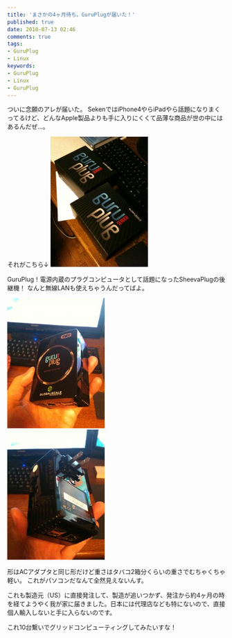 ```yaml
---
title: 'まさかの4ヶ月待ち。GuruPlugが届いた！'
published: true
date: 2010-07-13 02:46
comments: true
tags:
- GuruPlug
- Linux
keywords:
- GuruPlug
- Linux
- GuruPlug
---
```

ついに念願のアレが届いた。
SekenではiPhone4やらiPadやら話題になりまくってるけど、どんなApple製品よりも手に入りにくくて品薄な商品が世の中にはあるんだぜ…。


それがこちら↓ 
<a href="/imgs/archives/2010/07/IMG_02502.jpg"><img src="/imgs/archives/2010/07/IMG_02502-225x300.jpg" alt="" title="IMG_0250" width="225" height="300" class="size-medium wp-image-500" /></a>

GuruPlug！電源内蔵のプラグコンピュータとして話題になったSheevaPlugの後継機！
なんと無線LANも使えちゃうんだってばよ。 

<div><a href="/imgs/archives/2010/07/IMG_02521.jpg"><img src="/imgs/archives/2010/07/IMG_02521-225x300.jpg" alt="" title="IMG_0252" width="225" height="300" class="size-medium wp-image-497" /></a></div>

<div><a href="/imgs/archives/2010/07/IMG_02541.jpg"><img src="/imgs/archives/2010/07/IMG_02541-225x300.jpg" alt="" title="IMG_0254" width="225" height="300" class="size-medium wp-image-498" /></a></div>

形はACアダプタと同じ形だけど重さはタバコ2箱分くらいの重さでむちゃくちゃ軽い。
これがパソコンだなんて全然見えないんす。

これも製造元（US）に直接発注して、製造が追いつかず、発注から約4ヶ月の時を経てようやく我が家に届きました。日本には代理店なども特にないので、直接個人輸入しないと手に入らないのです。

これ10台繋いでグリッドコンピューティングしてみたいすな！
